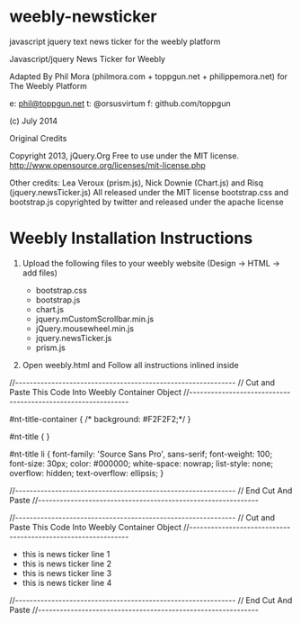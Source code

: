 weebly-newsticker
=================

javascript jquery text news ticker for the weebly platform


Javascript/jquery News Ticker for Weebly

Adapted By Phil Mora (philmora.com + toppgun.net + philippemora.net) for The Weebly Platform

e: phil@toppgun.net
t: @orsusvirtum
f: github.com/toppgun

(c) July 2014

Original Credits

Copyright 2013, jQuery.Org
Free to use under the MIT license.
http://www.opensource.org/licenses/mit-license.php

Other credits: Lea Veroux (prism.js), Nick Downie (Chart.js) and Risq (jquery.newsTicker.js)
All released under the MIT license
bootstrap.css and bootstrap.js copyrighted by twitter and released under the apache license
 


Weebly Installation Instructions
==================================

1. Upload the following files to your weebly website (Design -> HTML -> add files)

   * bootstrap.css
   * bootstrap.js
   * chart.js
   * jquery.mCustomScrollbar.min.js
   * jQuery.mousewheel.min.js
   * jquery.newsTicker.js
   * prism.js

2. Open weebly.html and Follow all instructions inlined inside 

<!--
  *
  * Instructions 1:
  *
  * Cut and Paste the following code inside main-style.css on weebly (design -> edit html)
  * anywhere within the page that will feature the newsticker
  * 
  *
  * You can change the news ticker font by modifying the "font-family" variable
  * And because of potential bootstrap.css issues conflicting with main-style.css, you may want
  * to tweak "font-size"
  *
  *
  * Examples at philmora.com and toppgun.net
  *
  *
  -->
 
//-------------------------------------------------------------
// Cut and Paste This Code Into Weebly Container Object
//-------------------------------------------------------------
 
#nt-title-container {
     /* background: #F2F2F2;*/
}

#nt-title {
}

#nt-title li {
    font-family: 'Source Sans Pro', sans-serif;
     font-weight: 100;
     font-size: 30px;
     color: #000000;
     white-space: nowrap;
     list-style: none;
     overflow: hidden;
     text-overflow: ellipsis;
}

//-------------------------------------------------------------
// End Cut And Paste
//-------------------------------------------------------------
 
  <!--
  *
  * Instructions 2:
  *
  * Cut and Paste the following code inside the <header> of the page on weebly  
  * that will feature the newsticker
  * 
  *
  -->
 
 <link rel="stylesheet" type="text/css" href="files/theme/bootstrap.css" />
 
 
 <!--
  *
  * Instructions 3:
  *
  * Cut and Paste the following code inside an HTML object
  * anywhere within the page that will feature the newsticker
  * 
  *
  * Note that the font color and size are modified in the CSS however 
  * the alignment can be modified below as well due to CSS conflicts inherent to the
  * weebly platform. You may want to do some tune up below with the row_height variable
  * depending on the font you're using and how much you've customized bootstrap.css
  *
  *
  * Examples at philmora.com and toppgun.net
  *
  * Please note that bootstrap.css has some weird effect on tablets, especially if you have
  * an animated gif background on a splash page - will fix later (November 2014)
  *
  *
  -->

<head>
<meta charset="UTF-8">
<title>Single Line Weebly News Ticker </title>
</head>

<body>

//-------------------------------------------------------------
// Cut and Paste This Code Into Weebly Container Object
//-------------------------------------------------------------

<div id="nt-title-container">
                             
<ul id="nt-title">
<li> this is news ticker line 1 </li>
<li> this is news ticker line 2 </li>
<li> this is news ticker line 3 </li>
<li> this is news ticker line 4 </li>
</ul>                             

</div>

<script src='http://code.jquery.com/jquery-1.10.2.min.js'></script>
<script src='files/theme/chart.js'></script>
<script src='files/theme/bootstrap.js'></script>
<script src='files/theme/prism.js'></script>
<script src='files/theme/jquery.mCustomScrollbar.min.js'></script>
<script src='files/theme/jquery.newsTicker.js'></script>
<script src='files/theme/jquery.mousewheel.min.js'></script>

<script>

jQuery(function($) {
     $(window).load(function(){
                 $('code.language-javascript').mCustomScrollbar();
             });
            var nt_title = $('#nt-title').newsTicker({
                row_height: 40,
                max_rows: 1,
                duration: 3000,
                pauseOnHover: 0
            });

});

</script>


//-------------------------------------------------------------
// End Cut And Paste
//-------------------------------------------------------------
